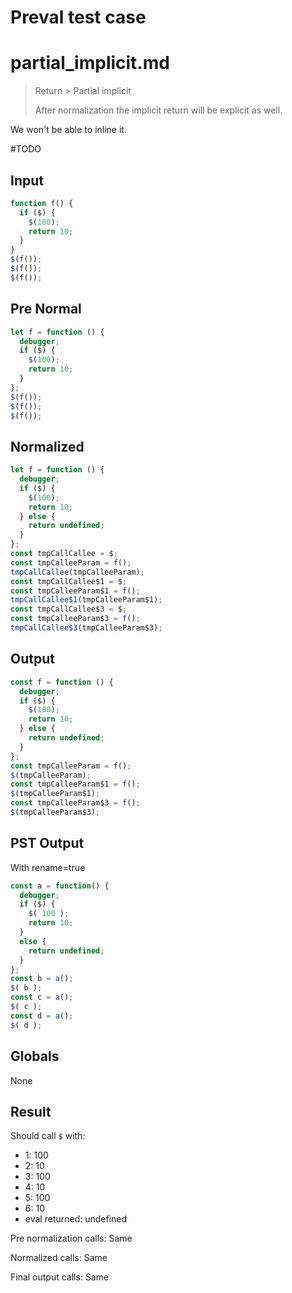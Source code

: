 # Preval test case

# partial_implicit.md

> Return > Partial implicit
>
> After normalization the implicit return will be explicit as well.

We won't be able to inline it.

#TODO

## Input

`````js filename=intro
function f() {
  if ($) {
    $(100);
    return 10;
  }
}
$(f());
$(f());
$(f());
`````

## Pre Normal

`````js filename=intro
let f = function () {
  debugger;
  if ($) {
    $(100);
    return 10;
  }
};
$(f());
$(f());
$(f());
`````

## Normalized

`````js filename=intro
let f = function () {
  debugger;
  if ($) {
    $(100);
    return 10;
  } else {
    return undefined;
  }
};
const tmpCallCallee = $;
const tmpCalleeParam = f();
tmpCallCallee(tmpCalleeParam);
const tmpCallCallee$1 = $;
const tmpCalleeParam$1 = f();
tmpCallCallee$1(tmpCalleeParam$1);
const tmpCallCallee$3 = $;
const tmpCalleeParam$3 = f();
tmpCallCallee$3(tmpCalleeParam$3);
`````

## Output

`````js filename=intro
const f = function () {
  debugger;
  if ($) {
    $(100);
    return 10;
  } else {
    return undefined;
  }
};
const tmpCalleeParam = f();
$(tmpCalleeParam);
const tmpCalleeParam$1 = f();
$(tmpCalleeParam$1);
const tmpCalleeParam$3 = f();
$(tmpCalleeParam$3);
`````

## PST Output

With rename=true

`````js filename=intro
const a = function() {
  debugger;
  if ($) {
    $( 100 );
    return 10;
  }
  else {
    return undefined;
  }
};
const b = a();
$( b );
const c = a();
$( c );
const d = a();
$( d );
`````

## Globals

None

## Result

Should call `$` with:
 - 1: 100
 - 2: 10
 - 3: 100
 - 4: 10
 - 5: 100
 - 6: 10
 - eval returned: undefined

Pre normalization calls: Same

Normalized calls: Same

Final output calls: Same
